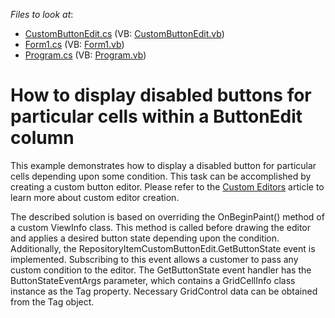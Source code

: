 <!-- default file list -->
*Files to look at*:

* [CustomButtonEdit.cs](./CS/CustomButtonEdit/CustomButtonEdit.cs) (VB: [CustomButtonEdit.vb](./VB/CustomButtonEdit/CustomButtonEdit.vb))
* [Form1.cs](./CS/Form1.cs) (VB: [Form1.vb](./VB/Form1.vb))
* [Program.cs](./CS/Program.cs) (VB: [Program.vb](./VB/Program.vb))
<!-- default file list end -->
# How to display disabled buttons for particular cells within a ButtonEdit column


<p>This example demonstrates how to display a disabled button for particular cells depending upon some condition. This task can be accomplished by creating a custom button editor. Please refer to the <a href="https://docs.devexpress.com/WindowsForms/4716/controls-and-libraries/editors-and-simple-controls/common-editor-features-and-concepts/custom-editors">Custom Editors</a> article to learn more about custom editor creation.</p>
<p>The described solution is based on overriding the OnBeginPaint() method of a custom ViewInfo class. This method is called before drawing the editor and applies a desired button state depending upon the condition. Additionally, the RepositoryItemCustomButtonEdit.GetButtonState event is implemented. Subscribing to this event allows a customer to pass any custom condition to the editor. The GetButtonState event handler has the ButtonStateEventArgs parameter, which contains a GridCellInfo class instance as the Tag property. Necessary GridControl data can be obtained from the Tag object.</p>

<br/>


